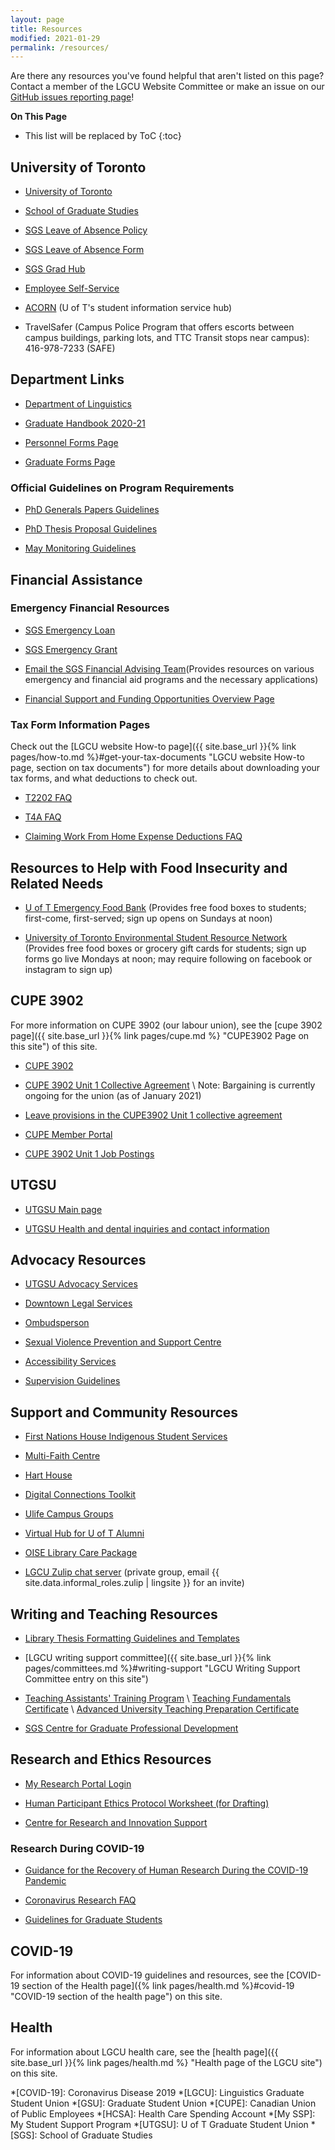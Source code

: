 ```yaml
---
layout: page
title: Resources
modified: 2021-01-29
permalink: /resources/
---
```


Are there any resources you've found helpful that aren't listed on this page? Contact a member of the LGCU Website Committee or make an issue on our [GitHub issues reporting page](https://github.com/uoft-lgcu/lgcu.ca/issues)!

**On This Page**
* This list will be replaced by ToC
{:toc}

## University of Toronto

* [University of Toronto](https://www.utoronto.ca/ "University of Toronto Main Page")

* [School of Graduate Studies](https://www.sgs.utoronto.ca/ "School of Graduate Studies Main Page")

* [SGS Leave of Absence Policy](https://www.sgs.utoronto.ca/policies-guidelines/leave-of-absence-policy/ "SGS Leave of Absence Policy")

* [SGS Leave of Absence Form](https://www.sgs.utoronto.ca/wp-content/uploads/sites/253/2019/10/LeaveofAbsence-11-2020.pdf "SGS Leave of Absence form (pdf)")

* [SGS Grad Hub](https://www.sgs.utoronto.ca/gradhub/ "SGS Grad Hub")

* [Employee Self-Service](https://easi.its.utoronto.ca/administrative-web-services/employee-self-service-ess/ "U of T Employee Self-Service Portal")

* [ACORN](https://www.acorn.utoronto.ca/ "U of T Accessible Campus Online Resource Network (ACORN) portal") (U of T's student information service hub)

* TravelSafer (Campus Police Program that offers escorts between campus buildings, parking lots, and TTC Transit stops near campus): 416-978-7233 (SAFE)

## Department Links

* [Department of Linguistics](https://www.linguistics.utoronto.ca/ "U of T Department of Linguistics")

* [Graduate Handbook 2020-21](https://www.linguistics.utoronto.ca/sites/www.linguistics.utoronto.ca/files/Handbook.pdf "Department of Linguistics Graduate Handbook 2020-21")

* [Personnel Forms Page](https://www.linguistics.utoronto.ca/employment-opportunities/personnel-forms "Department of Linguistics Personnel Forms page")

* [Graduate Forms Page](https://www.linguistics.utoronto.ca/curriculum-course-information/forms "Department of Linguistics Graduate forms page")

### Official Guidelines on Program Requirements

* [PhD Generals Papers Guidelines](https://www.linguistics.utoronto.ca/sites/www.linguistics.utoronto.ca/files/GeneralsGuidelines.pdf "PhD GP Guidelines (pdf)")

* [PhD Thesis Proposal Guidelines](https://www.linguistics.utoronto.ca/sites/www.linguistics.utoronto.ca/files/ThesisProposalGuidelines.pdf "PhD Proposal Guidelines (pdf)")

* [May Monitoring Guidelines](https://www.linguistics.utoronto.ca/sites/www.linguistics.utoronto.ca/files/MonitoringProcedures.pdf "May Monitoring Guidelines")

## Financial Assistance

### Emergency Financial Resources

* [SGS Emergency Loan](https://www.sgs.utoronto.ca/awards/sgs-emergency-loan/ "SGS Emergency Loan Information Page")

* [SGS Emergency Grant](https://www.sgs.utoronto.ca/awards/sgs-emergency-grant/ "SGS Emergency Grant Information Page")

* [Email the SGS Financial Advising Team](emailto:sgs.financial.assistance@utoronto.ca "Email address for the SGS Financial Advising Team")(Provides resources on various emergency and financial aid programs and the necessary applications)

* [Financial Support and Funding Opportunities Overview Page](https://www.viceprovoststudents.utoronto.ca/covid-19/funding-opportunity-directory/ "U of T Funding Opportunities Directory")

### Tax Form Information Pages

Check out the [LGCU website How-to page]({{ site.base_url }}{% link pages/how-to.md %}#get-your-tax-documents "LGCU website How-to page, section on tax documents") for more details about downloading your tax forms, and what deductions to check out.

* [T2202 FAQ](https://studentaccount.utoronto.ca/tax-information/t2202-tuition-and-enrolment-certificate/ "U of T T2202 Info Page")

* [T4A FAQ](https://studentaccount.utoronto.ca/tax-information/t4a-statement-of-pension-retiremnet-annuity-and-other-income/ "U of T T4A Info Page")

* [Claiming Work From Home Expense Deductions FAQ](https://www.cupe3902.org/wp-content/uploads/2021/01/Claiming-WFH-Deductions.pdf "CUPE 3902 Claiming WFH Expense Deductions FAQ (pdf)")

## Resources to Help with Food Insecurity and Related Needs

* [U of T Emergency Food Bank](https://utfoodbank.tech "U of T Emergency Food Bank Registration Page") (Provides free food boxes to students; first-come, first-served; sign up opens on Sundays at noon)

* [University of Toronto Environmental Student Resource Network](https://www.instagram.com/utern.uoft/ "Instagram page for UTERN") (Provides free food boxes or grocery gift cards for students; sign up forms go live Mondays at noon; may require following on facebook or instagram to sign up)

## CUPE 3902

For more information on CUPE 3902 (our labour union), see the [cupe 3902 page]({{ site.base_url }}{% link pages/cupe.md %} "CUPE3902 Page on this site") of this site.

* [CUPE 3902](https://www.cupe3902.org/ "CUPE 3902 Main page")

* [CUPE 3902 Unit 1 Collective Agreement](https://www.cupe3902.org/wp-content/uploads/2019/12/FINAL-CUPE-3902-Unit-1-Collective-Agreement-2018-2020-SEPTEMBER-2019-Website.pdf "CUPE 3902 Unit 1 Collective Agreement") \ Note: Bargaining is currently ongoing for the union (as of January 2021)

* [Leave provisions in the CUPE3902 Unit 1 collective agreement](https://www.cupe3902.org/wp-content/uploads/2018/07/Leaves-Info-2018-2019.pdf "CUPE3902 Unit 1 Leave Provisions information sheet (pdf)")

* [CUPE Member Portal](https://memberlink.unionware.com/CUPE3902/ "CUPE3902 Member Portal sign-in page")

* [CUPE 3902 Unit 1 Job Postings](https://unit1.hrandequity.utoronto.ca/ "CUPE 3902 Unit 1 Job Postings Page")

## UTGSU

* [UTGSU Main page](https://utgsu.ca/ "UTGSU Main page")

* [UTGSU Health and dental inquiries and contact information](https://utgsu.ca/health-and-dental/ "UTGSU Health and dental inquiries and contact information")

## Advocacy Resources

* [UTGSU Advocacy Services](https://utgsu.ca/services-2/advocacy/ "UTGSU Advocacy Description and Contact Information")

* [Downtown Legal Services](https://www.law.utoronto.ca/programs-centres/legal-clinics/downtown-legal-services "U of T Faculty of Law Downtown Legal Services")

* [Ombudsperson](https://governingcouncil.utoronto.ca/ombudsperson "U of T Office of the Ombudsperson")

* [Sexual Violence Prevention and Support Centre](https://www.svpscentre.utoronto.ca/ "U of T Sexual Violence Prevention and Support Centre")

* [Accessibility Services](https://studentlife.utoronto.ca/department/accessibility-services/ "U of T Accessibility Services main page")

* [Supervision Guidelines](https://www.sgs.utoronto.ca/resources-supports/supervision-guidelines/ "SGS Supervision Guidelines")

## Support and Community Resources

* [First Nations House Indigenous Student Services](https://studentlife.utoronto.ca/department/first-nations-house/ "First Nations House")

* [Multi-Faith Centre](https://studentlife.utoronto.ca/department/multi-faith-centre-for-spiritual-study-practice/ "Multi-Faith Centre")

* [Hart House](https://harthouse.ca/ "Hart House Centre")

* [Digital Connections Toolkit](http://blogs.studentlife.utoronto.ca/digitalconnections/ "Digital Connections Toolkit")

* [Ulife Campus Groups](https://ulife.utoronto.ca/organizations "U of T Ulife Campus Groups Search Function")

* [Virtual Hub for U of T Alumni](https://alumni.utoronto.ca/hub?utm_source=DUA&utm_medium=Newsletter&utm_campaign=Stay-at-Home-Hub "Virtual Hub for U of T Alumni")

* [OISE Library Care Package](https://oiselibrarycarepackage.wordpress.com/ "OISE Library Care Package")

* [LGCU Zulip chat server](https://lgcu.zulipchat.com) (private group, email {{ site.data.informal_roles.zulip | lingsite }} for an invite)

## Writing and Teaching Resources

* [Library Thesis Formatting Guidelines and Templates](https://www.sgs.utoronto.ca/academic-progress/program-completion/formatting/ "U of T Library Thesis Formatting")

* [LGCU writing support committee]({{ site.base_url }}{% link pages/committees.md %}#writing-support "LGCU Writing Support Committee entry on this site")

* [Teaching Assistants' Training Program](https://tatp.utoronto.ca/ "U of T Teaching Assistants' Training Program Main page") \ [Teaching Fundamentals Certificate](https://tatp.utoronto.ca/certificate-program/tf-certificate/ "Teaching Fundamentals Certificate information page") \ [Advanced University Teaching Preparation Certificate](https://tatp.utoronto.ca/certificate-program/autp-certificate/ "Advanced University Teaching Preparation Certificate information page")

* [SGS Centre for Graduate Professional Development](https://www.sgs.utoronto.ca/resources-supports/cgpd/ "SGS Centre for Graduate Professional Development page")

## Research and Ethics Resources

* [My Research Portal Login](https://easi.its.utoronto.ca/administrative-web-services/my-research-mr/ "My Research Portal Login")

* [Human Participant Ethics Protocol Worksheet (for Drafting)](https://research.utoronto.ca/media/196/download "Human Participants Ethics Protocol Worksheet (download link)")

* [Centre for Research and Innovation Support](https://cris.utoronto.ca/ "Centre for Research and Innovation Support")

### Research During COVID-19

* [Guidance for the Recovery of Human Research During the COVID-19 Pandemic](https://research.utoronto.ca/covid-19-research-innovation-updates/u-t-guidance-recovery-human-research-during-covid-19-pandemic "U of T Guidance for the Recovery of Human Research During the COVID-19 Pandemic")

* [Coronavirus Research FAQ](https://research.utoronto.ca/covid-19 "Coronavirus Research FAQ")

* [Guidelines for Graduate Students](https://www.sgs.utoronto.ca/lookingahead/reengagement/#section_0 "Guidelines for Graduate Students Engaged in Research Towards Degree Completion")

## COVID-19

For information about COVID-19 guidelines and resources, see the [COVID-19 section of the Health page]({% link pages/health.md %}#covid-19 "COVID-19 section of the health page") on this site.

## Health

For information about LGCU health care, see the [health page]({{ site.base_url }}{% link pages/health.md %} "Health page of the LGCU site") on this site.

*[COVID-19]: Coronavirus Disease 2019
*[LGCU]: Linguistics Graduate Student Union
*[GSU]: Graduate Student Union
*[CUPE]: Canadian Union of Public Employees
*[HCSA]: Health Care Spending Account
*[My SSP]: My Student Support Program
*[UTGSU]: U of T Graduate Student Union
*[SGS]: School of Graduate Studies
